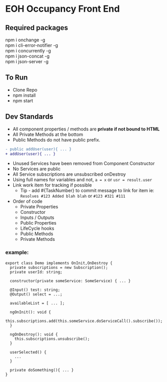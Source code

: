 # EOH Occupancy Front End



## Required packages

npm i onchange -g
\
npm i cli-error-notifier -g
\
npm i concurrently -g
\
npm i json-concat -g
\
npm i json-server -g

## To Run

- Clone Repo
- npm install
- npm start

## Dev Standards

- All component properties / methods are **private if not bound to HTML**
- All Private Methods at the bottom
- Public Methods do not have public prefix.

```diff
- public addUser(user){ ... }
+ addUser(user){ ... }
```

- Unused Services have been removed from Component Constructor
- No Services are public
- All Service subscriptions are unsubscribed onDestroy
- Using full names for variables and not, `a = x` or `usr = result.user`
- Link work item for tracking if possible
  - Tip - add #{TaskNumber} to commit message to link for item ie: `Resolves #123 Added blah blah` or `#123 #321 #111`
- Order of code
  - Private Properties
  - Constructor
  - Inputs / Outputs
  - Public Properties
  - LifeCycle hooks
  - Public Methods
  - Private Methods

### example:

```TS
export class Demo implements OnInit,OnDestroy {
  private subscriptions = new Subscription();
  private userId: string;

  constructor(private someService: SomeService) { ... }

  @Input() test: string;
  @Output() select = ...;

  availableList = [ ... ];

  ngOnInit(): void {
    this.subscriptions.add(this.someService.doServiceCall().subscribe());
  }

  ngOnDestroy(): void {
    this.subscriptions.unsubscribe();
  }

  userSelected() {
    ...
  }

  private doSomething(){ ... }
}
```
